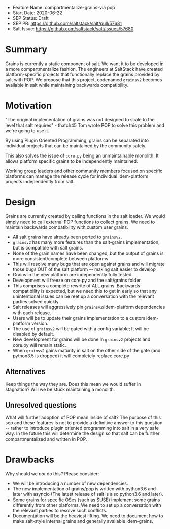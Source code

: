 - Feature Name: compartmentalize-grains-via pop
- Start Date: 2020-06-22
- SEP Status: Draft
- SEP PR: https://github.com/saltstack/salt/pull/57681
- Salt Issue: https://github.com/saltstack/salt/issues/57680

# Summary
[summary]: #summary

Grains is currently a static component of salt.  We want it to be developed in a more compartmentalize fashion.
The engineers at SaltStack have created platform-specific projects that functionally replace the grains
provided by salt with POP.  We propose that this project, codenamed `grainsv2` becomes available in salt while
maintaining backwards compatibility.

# Motivation
[motivation]: #motivation

"The original implementation of grains was not designed to scale to the level that salt requires" - thatch45
Tom wrote POP to solve this problem and we're going to use it. 

By using Plugin Oriented Programming, grains can be separated into individual projects that can be maintained
by the community safely.

This also solves the issue of `core.py` being an unmaintainable monolith.  It allows platform specific grains
to be independently maintained.

Working group leaders and other community members focused on specific platforms can manage the release cycle for
individual idem-platform projects independently from salt.

# Design
[design]: #detailed-design

Grains are currently created by calling functions in the salt loader.  We would simply need to call
external POP functions to collect grains.  We need to maintain backwards compatibility with custom user grains.

- All salt grains have already been ported to `grainsv2`.
- `grainsv2` has many more features than the salt-grains implementation, but is compatible with salt grains.
- None of the grain names have been changed, but the output of grains is more consistent/complete between platforms.
- This will resolve many bugs that are open against grains and will migrate those bugs OUT of the salt
platform -- making salt easier to develop
- Grains in the new platform are independently fully tested.
- Development will freeze on core.py and the salt/grains folder.
- This comprises a complete rewrite of ALL grains.  Backwards compatibility is expected, but we need this to get
in early so that any unintentional issues can be reet up a conversation with the relevant parties solved quickly.
- Salt releases will aggressively pin `grainsv2`/idem-platform dependencies with each release.
- Users will be to update their grains implementation to a custom idem-platform version.
- The use of `grainsv2` will be gated with a config variable; It will be disabled by default.
- New development for grains will be done in `grainsv2` projects and core.py will remain static.
- When `grainsv2` gains maturity in salt on the other side of the gate (and python3.5 is dropped) it will completely replace core.py

## Alternatives
[alternatives]: #alternatives

Keep things the way they are.  Does this mean we would suffer in stagnation?  Will we be stuck maintaining a monolith.

## Unresolved questions
[unresolved]: #unresolved-questions

What will further adoption of POP mean inside of salt?  The purpose of this sep and these features is not to provide
a definitive answer to this question -- rather to introduce plugin oriented programming into salt in a very safe way.
In the future this will determine the design so that salt can be further compartmentalized and written in POP.

# Drawbacks
[drawbacks]: #drawbacks

Why should we *not* do this? Please consider:

- We will be introducing a number of new dependencies.
- The new implementation of grains/pop is written with python3.6 and later with asyncio
(The latest release of salt is also python3.6 and later).
- Some grains for specific OSes (such as SUSE) implement some grains differently from other platforms.  We need
to set up a conversation with the relevant parties to resolve such conflicts.
- Documentation will be the heaviest lifting.  We need to document how to make salt-style internal grains and generally
available idem-grains.
